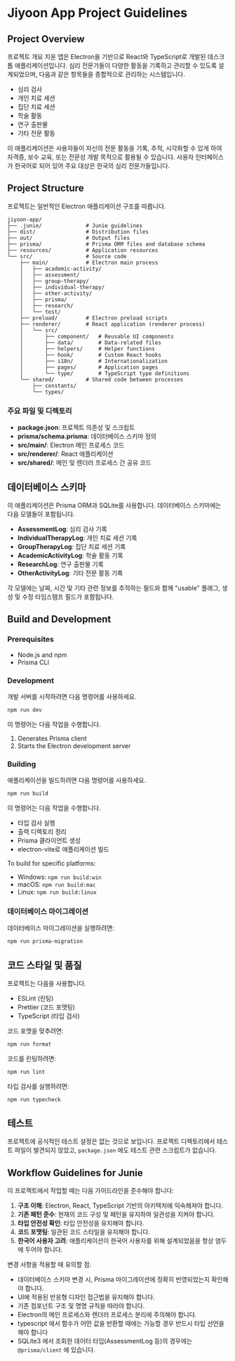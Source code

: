# Jiyoon App Project Guidelines

## Project Overview

프로젝트 개요
지윤 앱은 Electron을 기반으로 React와 TypeScript로 개발된 데스크톱 애플리케이션입니다. 심리 전문가들이 다양한 활동을 기록하고 관리할 수 있도록 설계되었으며, 다음과 같은 항목들을 종합적으로 관리하는 시스템입니다.

- 심리 검사
- 개인 치료 세션
- 집단 치료 세션
- 학술 활동
- 연구 출판물
- 기타 전문 활동

이 애플리케이션은 사용자들이 자신의 전문 활동을 기록, 추적, 시각화할 수 있게 하여 자격증, 보수 교육, 또는 전문성 개발 목적으로 활용될 수 있습니다.
사용자 인터페이스가 한국어로 되어 있어 주요 대상은 한국의 심리 전문가들입니다.

## Project Structure

프로젝트는 일반적인 Electron 애플리케이션 구조를 따릅니다.

```
jiyoon-app/
├── .junie/              # Junie guidelines
├── dist/                # Distribution files
├── out/                 # Output files
├── prisma/              # Prisma ORM files and database schema
├── resources/           # Application resources
└── src/                 # Source code
    ├── main/            # Electron main process
    │   ├── academic-activity/
    │   ├── assessment/
    │   ├── group-therapy/
    │   ├── individual-therapy/
    │   ├── other-activity/
    │   ├── prisma/
    │   ├── research/
    │   └── test/
    ├── preload/         # Electron preload scripts
    ├── renderer/        # React application (renderer process)
    │   └── src/
    │       ├── component/   # Reusable UI components
    │       ├── data/        # Data-related files
    │       ├── helpers/     # Helper functions
    │       ├── hook/        # Custom React hooks
    │       ├── i18n/        # Internationalization
    │       ├── pages/       # Application pages
    │       └── type/        # TypeScript type definitions
    └── shared/          # Shared code between processes
        ├── constants/
        └── types/
```

### 주요 파일 및 디렉토리

- **package.json**: 프로젝트 의존성 및 스크립트
- **prisma/schema.prisma**: 데이터베이스 스키마 정의
- **src/main/**: Electron 메인 프로세스 코드
- **src/renderer/**: React 애플리케이션
- **src/shared/**: 메인 및 렌더러 프로세스 간 공유 코드

## 데이터베이스 스키마
이 애플리케이션은 Prisma ORM과 SQLite를 사용합니다. 데이터베이스 스키마에는 다음 모델들이 포함됩니다.

- **AssessmentLog**: 심리 검사 기록
- **IndividualTherapyLog**: 개인 치료 세션 기록
- **GroupTherapyLog**: 집단 치료 세션 기록
- **AcademicActivityLog**: 학술 활동 기록
- **ResearchLog**: 연구 출판물 기록
- **OtherActivityLog**: 기타 전문 활동 기록

각 모델에는 날짜, 시간 및 기타 관련 정보를 추적하는 필드와 함께 "usable" 플래그, 생성 및 수정 타임스탬프 필드가 포함됩니다.

## Build and Development

### Prerequisites

- Node.js and npm
- Prisma CLI

### Development

개발 서버를 시작하려면 다음 명령어를 사용하세요.

```bash
npm run dev
```

이 명령어는 다음 작업을 수행합니다.
1. Generates Prisma client
2. Starts the Electron development server

### Building

애플리케이션을 빌드하려면 다음 명령어를 사용하세요.

```bash
npm run build
```

이 명령어는 다음 작업을 수행합니다.

- 타입 검사 실행
- 출력 디렉토리 정리
- Prisma 클라이언트 생성
- electron-vite로 애플리케이션 빌드

To build for specific platforms:

- Windows: `npm run build:win`
- macOS: `npm run build:mac`
- Linux: `npm run build:linux`

### 데이터베이스 마이그레이션

데이터베이스 마이그레이션을 실행하려면:

```bash
npm run prisma-migration
```

## 코드 스타일 및 품질

프로젝트는 다음을 사용합니다.

- ESLint (린팅)
- Prettier (코드 포맷팅)
- TypeScript (타입 검사)

코드 포맷을 맞추려면:

```bash
npm run format
```

코드를 린팅하려면:

```bash
npm run lint
```

타입 검사를 실행하려면:

```bash
npm run typecheck
```

## 테스트
프로젝트에 공식적인 테스트 설정은 없는 것으로 보입니다. 프로젝트 디렉토리에서 테스트 파일이 발견되지 않았고, `package.json` 에도 테스트 관련 스크립트가 없습니다.

## Workflow Guidelines for Junie

이 프로젝트에서 작업할 때는 다음 가이드라인을 준수해야 합니다:

1.  **구조 이해**: Electron, React, TypeScript 기반의 아키텍처에 익숙해져야 합니다.
2.  **기존 패턴 준수**: 현재의 코드 구성 및 패턴을 유지하여 일관성을 지켜야 합니다.
3.  **타입 안전성 확인**: 타입 안전성을 유지해야 합니다.
4.  **코드 포맷팅**: 일관된 코드 스타일을 유지해야 합니다.
5.  **한국어 사용자 고려**: 애플리케이션이 한국어 사용자를 위해 설계되었음을 항상 염두에 두어야 합니다.

변경 사항을 적용할 때 유의할 점:

- 데이터베이스 스키마 변경 시, Prisma 마이그레이션에 정확히 반영되었는지 확인해야 합니다.
- UI에 적용된 반응형 디자인 접근법을 유지해야 합니다.
- 기존 컴포넌트 구조 및 명명 규칙을 따라야 합니다.
- Electron의 메인 프로세스와 렌더러 프로세스 분리에 주의해야 합니다.
- typescript 에서 함수가 어떤 값을 반환할 때에는 가능할 경우 반드시 타입 선언을 해야 합니다
- SQLite3 에서 조회한 데이터 타입(AssessmentLog 등)의 경우에는 `@prisma/client` 에 있습니다.
